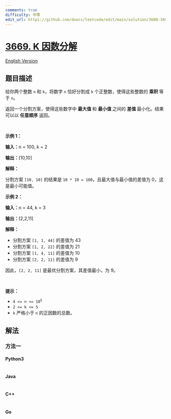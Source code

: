 ```yaml
---
comments: true
difficulty: 中等
edit_url: https://github.com/doocs/leetcode/edit/main/solution/3600-3699/3669.Balanced%20K-Factor%20Decomposition/README.md
---
```


<!-- problem:start -->

# [3669. K 因数分解](https://leetcode.cn/problems/balanced-k-factor-decomposition)

[English Version](/solution/3600-3699/3669.Balanced%20K-Factor%20Decomposition/README_EN.md)

## 题目描述

<!-- description:start -->

<p>给你两个整数 <code>n</code> 和 <code>k</code>，将数字 <code>n</code> 恰好分割成 <code>k</code> 个正整数，使得这些整数的&nbsp;<strong>乘积&nbsp;</strong>等于 <code>n</code>。</p>

<p>返回一个分割方案，使得这些数字中&nbsp;<strong>最大值&nbsp;</strong>和&nbsp;<strong>最小值&nbsp;</strong>之间的&nbsp;<strong>差值&nbsp;</strong>最小化。结果可以以&nbsp;<strong>任意顺序</strong>&nbsp;返回。</p>

<p>&nbsp;</p>

<p><strong class="example">示例 1：</strong></p>

<div class="example-block">
<p><strong>输入：</strong><span class="example-io">n = 100, k = 2</span></p>

<p><strong>输出：</strong><span class="example-io">[10,10]</span></p>

<p><strong>解释：</strong></p>

<p>分割方案 <code>[10, 10]</code> 的结果是 <code>10 * 10 = 100</code>，且最大值与最小值的差值为 0，这是最小可能值。</p>
</div>

<p><strong class="example">示例 2：</strong></p>

<div class="example-block">
<p><strong>输入：</strong><span class="example-io">n = 44, k = 3</span></p>

<p><strong>输出：</strong><span class="example-io">[2,2,11]</span></p>

<p><strong>解释：</strong></p>

<ul>
	<li>分割方案 <code>[1, 1, 44]</code> 的差值为 43</li>
	<li>分割方案 <code>[1, 2, 22]</code> 的差值为 21</li>
	<li>分割方案 <code>[1, 4, 11]</code> 的差值为 10</li>
	<li>分割方案 <code>[2, 2, 11]</code> 的差值为 9</li>
</ul>

<p>因此，<code>[2, 2, 11]</code> 是最优分割方案，其差值最小，为 9。</p>
</div>

<p>&nbsp;</p>

<p><strong>提示：</strong></p>

<ul>
	<li><code>4 &lt;= n &lt;= 10<sup>5</sup></code></li>
	<li><code>2 &lt;= k &lt;= 5</code></li>
	<li><code>k</code> 严格小于 <code>n</code> 的正因数的总数。</li>
</ul>

<!-- description:end -->

## 解法

<!-- solution:start -->

### 方法一

<!-- tabs:start -->

#### Python3

```python

```

#### Java

```java

```

#### C++

```cpp

```

#### Go

```go

```

<!-- tabs:end -->

<!-- solution:end -->

<!-- problem:end -->
